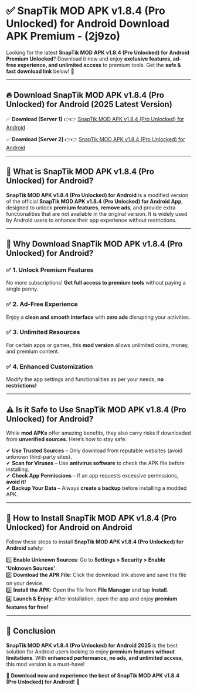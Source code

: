 
# ✅ SnapTik MOD APK v1.8.4 (Pro Unlocked) for Android Download APK Premium -  (2j9zo) 

Looking for the latest **SnapTik MOD APK v1.8.4 (Pro Unlocked) for Android Premium Unlocked**? Download it now and enjoy **exclusive features, ad-free experience, and unlimited access** to premium tools. Get the **safe & fast download link** below! 🚀

---

## 🔥 Download SnapTik MOD APK v1.8.4 (Pro Unlocked) for Android (2025 Latest Version)

✅ **Download [Server 1]** 👉👉 [SnapTik MOD APK v1.8.4 (Pro Unlocked) for Android ](https://apkcomod.com?title=SnapTik_MOD_APK_v1.8.4_(Pro_Unlocked)_for_Android)  

✅ **Download [Server 2]** 👉👉 [SnapTik MOD APK v1.8.4 (Pro Unlocked) for Android ](https://apkcomod.com?title=SnapTik_MOD_APK_v1.8.4_(Pro_Unlocked)_for_Android)  


---

## 📌 What is SnapTik MOD APK v1.8.4 (Pro Unlocked) for Android?

**SnapTik MOD APK v1.8.4 (Pro Unlocked) for Android** is a modified version of the official **SnapTik MOD APK v1.8.4 (Pro Unlocked) for Android App**, designed to unlock **premium features**, **remove ads**, and provide extra functionalities that are not available in the original version. It is widely used by Android users to enhance their app experience without restrictions.

---

## 🌟 Why Download SnapTik MOD APK v1.8.4 (Pro Unlocked) for Android?

### ✅ 1. Unlock Premium Features
No more subscriptions! **Get full access to premium tools** without paying a single penny.

### ✅ 2. Ad-Free Experience
Enjoy a **clean and smooth interface** with **zero ads** disrupting your activities.

### ✅ 3. Unlimited Resources
For certain apps or games, this **mod version** allows unlimited coins, money, and premium content.

### ✅ 4. Enhanced Customization
Modify the app settings and functionalities as per your needs, **no restrictions!**

---

## ⚠️ Is it Safe to Use SnapTik MOD APK v1.8.4 (Pro Unlocked) for Android?

While **mod APKs** offer amazing benefits, they also carry risks if downloaded from **unverified sources**. Here’s how to stay safe:

✔ **Use Trusted Sources** – Only download from reputable websites (avoid unknown third-party sites).  
✔ **Scan for Viruses** – Use **antivirus software** to check the APK file before installing.  
✔ **Check App Permissions** – If an app requests excessive permissions, **avoid it!**  
✔ **Backup Your Data** – Always **create a backup** before installing a modded APK.

---

## 📲 How to Install SnapTik MOD APK v1.8.4 (Pro Unlocked) for Android on Android

Follow these steps to install **SnapTik MOD APK v1.8.4 (Pro Unlocked) for Android** safely:

1️⃣ **Enable Unknown Sources**: Go to **Settings > Security > Enable 'Unknown Sources'**.  
2️⃣ **Download the APK File**: Click the download link above and save the file on your device.  
3️⃣ **Install the APK**: Open the file from **File Manager** and tap **Install**.  
4️⃣ **Launch & Enjoy**: After installation, open the app and enjoy **premium features for free!**

---

## 🚀 Conclusion

**SnapTik MOD APK v1.8.4 (Pro Unlocked) for Android 2025** is the best solution for Android users looking to enjoy **premium features without limitations**. With **enhanced performance, no ads, and unlimited access**, this mod version is a must-have!

🔻 **Download now and experience the best of SnapTik MOD APK v1.8.4 (Pro Unlocked) for Android!** 🔻

